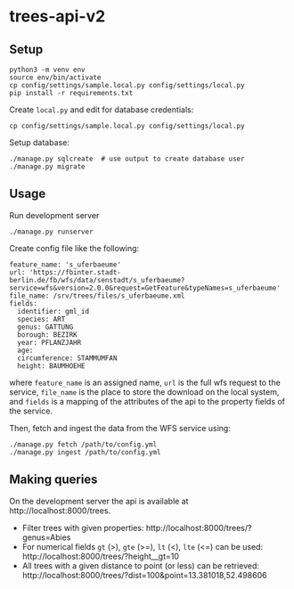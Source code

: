 # trees-api-v2

## Setup

```
python3 -m venv env
source env/bin/activate
cp config/settings/sample.local.py config/settings/local.py
pip install -r requirements.txt
```

Create `local.py` and edit for database credentials:

```
cp config/settings/sample.local.py config/settings/local.py
```

Setup database:

```
./manage.py sqlcreate  # use output to create database user
./manage.py migrate
```

## Usage

Run development server

```
./manage.py runserver
```

Create config file like the following:

```
feature_name: 's_uferbaeume'
url: 'https://fbinter.stadt-berlin.de/fb/wfs/data/senstadt/s_uferbaeume?service=wfs&version=2.0.0&request=GetFeature&typeNames=s_uferbaeume'
file_name: /srv/trees/files/s_uferbaeume.xml
fields:
  identifier: gml_id
  species: ART
  genus: GATTUNG
  borough: BEZIRK
  year: PFLANZJAHR
  age:
  circumference: STAMMUMFAN
  height: BAUMHOEHE
```

where `feature_name` is an assigned name, `url` is the full wfs request to the service, `file_name` is the place to store the download on the local system, and `fields` is a mapping of the attributes of the api to the property fields of the service.

Then, fetch and ingest the data from the WFS service using:

```
./manage.py fetch /path/to/config.yml
./manage.py ingest /path/to/config.yml
```

## Making queries

On the development server the api is available at http://localhost:8000/trees.

* Filter trees with given properties: http://localhost:8000/trees/?genus=Abies
* For numerical fields `gt` (>), `gte` (>=), `lt` (<), `lte` (<=) can be used: http://localhost:8000/trees/?height__gt=10
* All trees with a given distance to point (or less) can be retrieved: http://localhost:8000/trees/?dist=100&point=13.381018,52.498606

